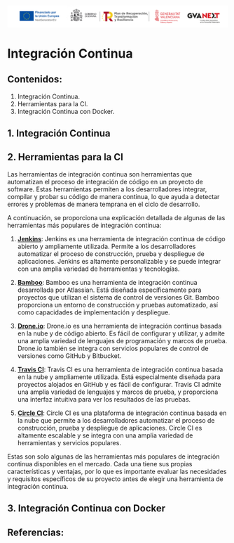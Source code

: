 ![Logotipos Fondos Next Generation](../imagenes/Logotipo_ME_FP_GV_FSE.png)
# Integración Continua

## Contenidos:
1. Integración Continua.
2. Herramientas para la CI.
3. Integración Continua con Docker.

## 1. Integración Continua
## 2. Herramientas para la CI
Las herramientas de integración continua son herramientas que automatizan el proceso de integración de código en un proyecto de software. Estas herramientas permiten a los desarrolladores integrar, compilar y probar su código de manera continua, lo que ayuda a detectar errores y problemas de manera temprana en el ciclo de desarrollo.

A continuación, se proporciona una explicación detallada de algunas de las herramientas más populares de integración continua:

1. **[Jenkins](https://www.jenkins.io/)**: Jenkins es una herramienta de integración continua de código abierto y ampliamente utilizada. Permite a los desarrolladores automatizar el proceso de construcción, prueba y despliegue de aplicaciones. Jenkins es altamente personalizable y se puede integrar con una amplia variedad de herramientas y tecnologías.

2. **[Bamboo](https://www.atlassian.com/es/software/bamboo)**: Bamboo es una herramienta de integración continua desarrollada por Atlassian. Está diseñada específicamente para proyectos que utilizan el sistema de control de versiones Git. Bamboo proporciona un entorno de construcción y pruebas automatizado, así como capacidades de implementación y despliegue.

3. **[Drone.io](https://www.drone.io/)**: Drone.io es una herramienta de integración continua basada en la nube y de código abierto. Es fácil de configurar y utilizar, y admite una amplia variedad de lenguajes de programación y marcos de prueba. Drone.io también se integra con servicios populares de control de versiones como GitHub y Bitbucket.

4. **[Travis CI](https://www.travis-ci.com/)**: Travis CI es una herramienta de integración continua basada en la nube y ampliamente utilizada. Está especialmente diseñada para proyectos alojados en GitHub y es fácil de configurar. Travis CI admite una amplia variedad de lenguajes y marcos de prueba, y proporciona una interfaz intuitiva para ver los resultados de las pruebas.

5. **[Circle CI](https://circleci.com/)**: Circle CI es una plataforma de integración continua basada en la nube que permite a los desarrolladores automatizar el proceso de construcción, prueba y despliegue de aplicaciones. Circle CI es altamente escalable y se integra con una amplia variedad de herramientas y servicios populares.

Estas son solo algunas de las herramientas más populares de integración continua disponibles en el mercado. Cada una tiene sus propias características y ventajas, por lo que es importante evaluar las necesidades y requisitos específicos de su proyecto antes de elegir una herramienta de integración continua.
## 3. Integración Continua con Docker
## Referencias:

